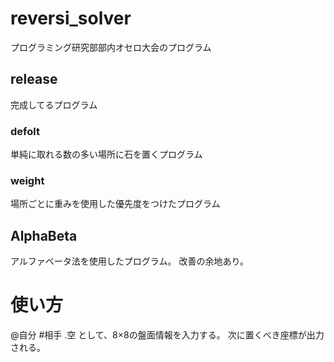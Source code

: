 # reversi_solver
プログラミング研究部部内オセロ大会のプログラム
## release
完成してるプログラム
### defolt
単純に取れる数の多い場所に石を置くプログラム
### weight
場所ごとに重みを使用した優先度をつけたプログラム
## AlphaBeta
アルファベータ法を使用したプログラム。
改善の余地あり。

# 使い方
@自分
#相手
.空
として、8×8の盤面情報を入力する。
次に置くべき座標が出力される。
